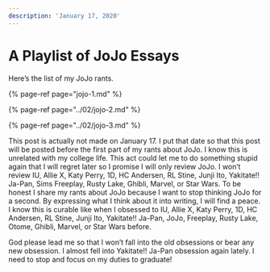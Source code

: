 ```yaml
---
description: 'January 17, 2020'
---
```


# A Playlist of JoJo Essays

Here’s the list of my JoJo rants.

{% page-ref page="jojo-1.md" %}

{% page-ref page="../02/jojo-2.md" %}

{% page-ref page="../02/jojo-3.md" %}

This post is actually not made on January 17. I put that date so that this post will be posted before the first part of my rants about JoJo. I know this is unrelated with my college life. This act could let me to do something stupid again that I will regret later so I promise I will only review JoJo. I won’t review IU, Allie X, Katy Perry, 1D, HC Andersen, RL Stine, Junji Ito, Yakitate!! Ja-Pan, Sims Freeplay, Rusty Lake, Ghibli, Marvel, or Star Wars. To be honest I share my rants about JoJo because I want to stop thinking JoJo for a second. By expressing what I think about it into writing, I will find a peace. I know this is curable like when I obsessed to IU, Allie X, Katy Perry, 1D, HC Andersen, RL Stine, Junji Ito, Yakitate!! Ja-Pan, JoJo, Freeplay, Rusty Lake, Otome, Ghibli, Marvel, or Star Wars before.

God please lead me so that I won’t fall into the old obsessions or bear any new obsession. I almost fell into Yakitate!! Ja-Pan obsession again lately. I need to stop and focus on my duties to graduate!


